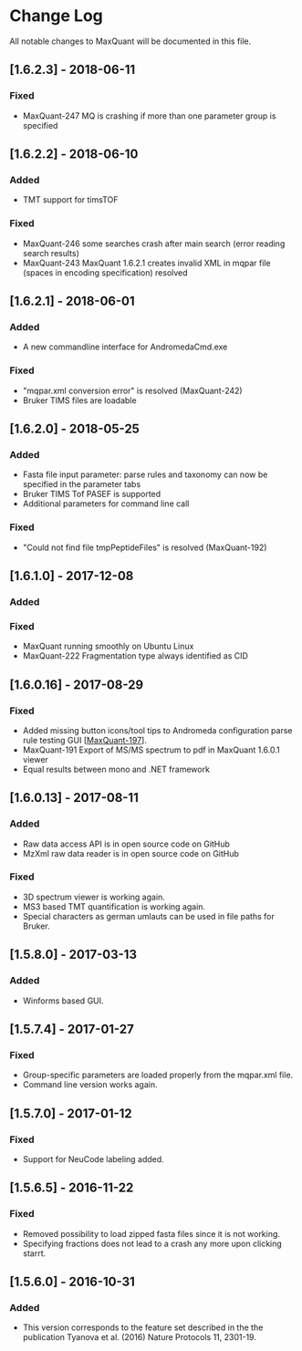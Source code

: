 ﻿# Change Log
All notable changes to MaxQuant will be documented in this file.

## [1.6.2.3] - 2018-06-11
### Fixed
- MaxQuant-247 MQ is crashing if more than one parameter group is specified

## [1.6.2.2] - 2018-06-10
### Added
- TMT support for timsTOF

### Fixed
- MaxQuant-246 some searches crash after main search (error reading search results)
- MaxQuant-243 MaxQuant 1.6.2.1 creates invalid XML in mqpar file (spaces in encoding specification) resolved

 ## [1.6.2.1] - 2018-06-01
 ### Added
 - A new commandline interface for AndromedaCmd.exe

 ### Fixed
  - "mqpar.xml conversion error" is resolved (MaxQuant-242)
  - Bruker TIMS files are loadable

## [1.6.2.0] - 2018-05-25
### Added
- Fasta file input parameter: parse rules and taxonomy can now be specified
  in the parameter tabs
- Bruker TIMS Tof PASEF is supported  
- Additional parameters for command line call

### Fixed
 - "Could not find file tmpPeptideFiles" is resolved (MaxQuant-192)

 ## [1.6.1.0] - 2017-12-08
 ### Added

 ### Fixed
  - MaxQuant running smoothly on Ubuntu Linux
  - MaxQuant-222 Fragmentation type always identified as CID

 ## [1.6.0.16] - 2017-08-29
 ### Fixed
  - Added missing button icons/tool tips to Andromeda configuration parse rule testing GUI [[MaxQuant-197](https://maxquant.myjetbrains.com/youtrack/issue/MaxQuant-197)].
  - MaxQuant-191 Export of MS/MS spectrum to pdf in MaxQuant 1.6.0.1 viewer
  - Equal results between mono and .NET framework

## [1.6.0.13] - 2017-08-11
### Added
  - Raw data access API is in open source code on GitHub
  - MzXml raw data reader is in open source code on GitHub

### Fixed
  - 3D spectrum viewer is working again.
  - MS3 based TMT quantification is working again.
  - Special characters as german umlauts can be used in file paths for Bruker.

## [1.5.8.0] - 2017-03-13
### Added
 - Winforms based GUI.

## [1.5.7.4] - 2017-01-27
### Fixed
 - Group-specific parameters are loaded properly from the mqpar.xml file.
 - Command line version works again.

## [1.5.7.0] - 2017-01-12
### Fixed
 - Support for NeuCode labeling added.

## [1.5.6.5] - 2016-11-22
### Fixed
 - Removed possibility to load zipped fasta files since it is not working.
 - Specifying fractions does not lead to a crash any more upon clicking starrt.

## [1.5.6.0] - 2016-10-31
### Added
 - This version corresponds to the feature set described in the the publication Tyanova et al. (2016) Nature Protocols 11, 2301-19.
